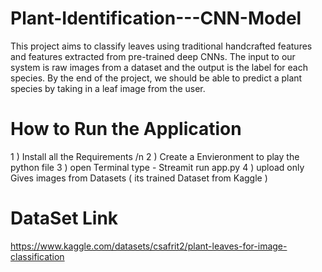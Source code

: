 # Plant-Identification---CNN-Model
This project aims to classify leaves using traditional handcrafted features and features extracted from pre-trained deep CNNs. The input to our system is raw images from a dataset and the output is the label for each species. By the end of the project, we should be able to predict a plant species by taking in a leaf image from the user.

# How to Run the Application 
1 ) Install all the Requirements /n
2 ) Create a Envieronment to play the python file 
3 ) open Terminal type - Streamit run app.py
4 ) upload only Gives images from Datasets ( its trained Dataset from Kaggle ) 

# DataSet Link 
https://www.kaggle.com/datasets/csafrit2/plant-leaves-for-image-classification 
